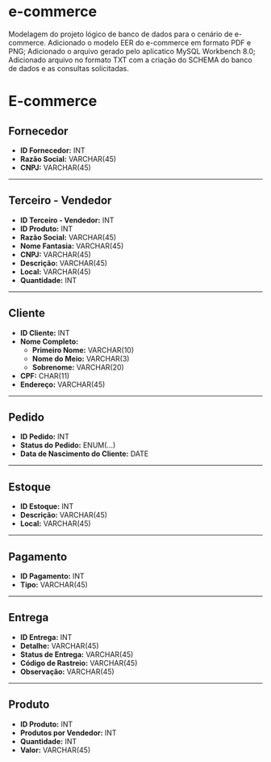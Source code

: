 # e-commerce
Modelagem do projeto lógico de banco de dados para o cenário de e-commerce.
Adicionado o modelo EER do e-commerce em formato PDF e PNG;
Adicionado o arquivo gerado pelo aplicatico MySQL Workbench 8.0;
Adicionado arquivo no formato TXT com a criação do SCHEMA do banco de dados e as consultas solicitadas.

# E-commerce

## Fornecedor
- **ID Fornecedor:** INT
- **Razão Social:** VARCHAR(45)
- **CNPJ:** VARCHAR(45)

---

## Terceiro - Vendedor
- **ID Terceiro - Vendedor:** INT
- **ID Produto:** INT
- **Razão Social:** VARCHAR(45)
- **Nome Fantasia:** VARCHAR(45)
- **CNPJ:** VARCHAR(45)
- **Descrição:** VARCHAR(45)
- **Local:** VARCHAR(45)
- **Quantidade:** INT

---

## Cliente
- **ID Cliente:** INT
- **Nome Completo:**
  - **Primeiro Nome:** VARCHAR(10)
  - **Nome do Meio:** VARCHAR(3)
  - **Sobrenome:** VARCHAR(20)
- **CPF:** CHAR(11)
- **Endereço:** VARCHAR(45)

---

## Pedido
- **ID Pedido:** INT
- **Status do Pedido:** ENUM(...)
- **Data de Nascimento do Cliente:** DATE

---

## Estoque
- **ID Estoque:** INT
- **Descrição:** VARCHAR(45)
- **Local:** VARCHAR(45)

---

## Pagamento
- **ID Pagamento:** INT
- **Tipo:** VARCHAR(45)

---

## Entrega
- **ID Entrega:** INT
- **Detalhe:** VARCHAR(45)
- **Status de Entrega:** VARCHAR(45)
- **Código de Rastreio:** VARCHAR(45)
- **Observação:** VARCHAR(45)

---

## Produto
- **ID Produto:** INT
- **Produtos por Vendedor:** INT
- **Quantidade:** INT
- **Valor:** VARCHAR(45)
